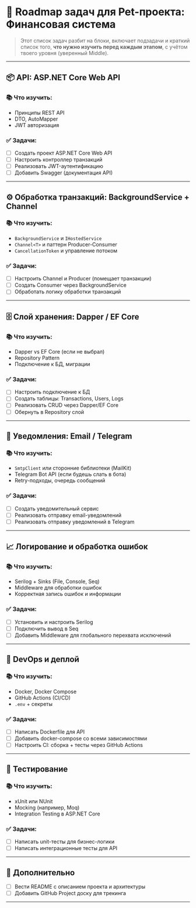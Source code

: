 
# 🧠 Roadmap задач для Pet-проекта: Финансовая система

> Этот список задач разбит на блоки, включает подзадачи и краткий список того, **что нужно изучить перед каждым этапом**, с учётом твоего уровня (уверенный Middle).

---

## 📦 API: ASP.NET Core Web API

### 📚 Что изучить:
- Принципы REST API
- DTO, AutoMapper
- JWT авторизация

### ✅ Задачи:
- [ ] Создать проект ASP.NET Core Web API
- [ ] Настроить контроллер транзакций
- [ ] Реализовать JWT-аутентификацию
- [ ] Добавить Swagger (документация API)

---

## ⚙️ Обработка транзакций: BackgroundService + Channel

### 📚 Что изучить:
- `BackgroundService` и `IHostedService`
- `Channel<T>` и паттерн Producer-Consumer
- `CancellationToken` и управление потоком

### ✅ Задачи:
- [ ] Настроить Channel и Producer (помещает транзакции)
- [ ] Создать Consumer через BackgroundService
- [ ] Обработать логику обработки транзакций

---

## 🗄️ Слой хранения: Dapper / EF Core

### 📚 Что изучить:
- Dapper vs EF Core (если не выбрал)
- Repository Pattern
- Подключение к БД, миграции

### ✅ Задачи:
- [ ] Настроить подключение к БД
- [ ] Создать таблицы: Transactions, Users, Logs
- [ ] Реализовать CRUD через Dapper/EF Core
- [ ] Обернуть в Repository слой

---

## 🔔 Уведомления: Email / Telegram

### 📚 Что изучить:
- `SmtpClient` или сторонние библиотеки (MailKit)
- Telegram Bot API (если будешь слать в бота)
- Retry-подходы, очередь сообщений

### ✅ Задачи:
- [ ] Создать уведомительный сервис
- [ ] Реализовать отправку email-уведомлений
- [ ] Реализовать отправку уведомлений в Telegram

---

## 📈 Логирование и обработка ошибок

### 📚 Что изучить:
- Serilog + Sinks (File, Console, Seq)
- Middleware для обработки ошибок
- Корректная запись ошибок и информации

### ✅ Задачи:
- [ ] Установить и настроить Serilog
- [ ] Подключить вывод в Seq
- [ ] Добавить Middleware для глобального перехвата исключений

---

## 🚢 DevOps и деплой

### 📚 Что изучить:
- Docker, Docker Compose
- GitHub Actions (CI/CD)
- `.env` + секреты

### ✅ Задачи:
- [ ] Написать Dockerfile для API
- [ ] Добавить docker-compose со всеми зависимостями
- [ ] Настроить CI: сборка + тесты через GitHub Actions

---

## 🧪 Тестирование

### 📚 Что изучить:
- xUnit или NUnit
- Mocking (например, Moq)
- Integration Testing в ASP.NET Core

### ✅ Задачи:
- [ ] Написать unit-тесты для бизнес-логики
- [ ] Написать интеграционные тесты для API

---

## 📘 Дополнительно

- [ ] Вести README с описанием проекта и архитектуры
- [ ] Добавить GitHub Project доску для трекинга

---
